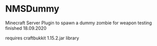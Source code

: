 # NMSDummy
Minecraft Server Plugin to spawn a dummy zombie for weapon testing finished 18.09.2020

requires craftbukkit 1.15.2.jar library
